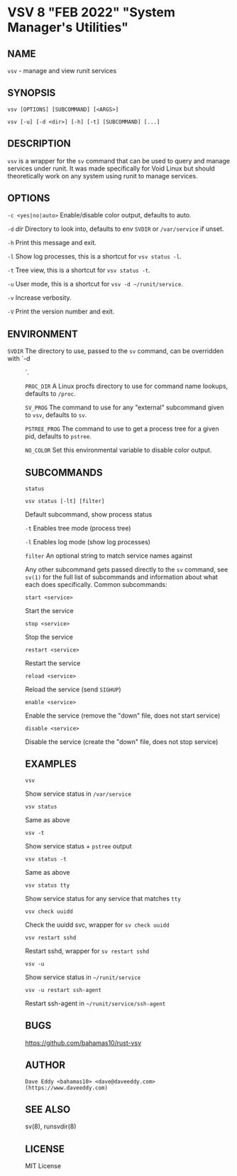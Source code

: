 VSV 8 "FEB 2022" "System Manager's Utilities"
=============================================

NAME
----

`vsv` - manage and view runit services

SYNOPSIS
--------

`vsv [OPTIONS] [SUBCOMMAND] [<ARGS>]`

`vsv [-u] [-d <dir>] [-h] [-t] [SUBCOMMAND] [...]`

DESCRIPTION
-----------

`vsv` is a wrapper for the `sv` command that can be used to query and manage
services under runit. It was made specifically for Void Linux but should
theoretically work on any system using runit to manage services.

OPTIONS
-------

`-c <yes|no|auto>`
  Enable/disable color output, defaults to auto.

`-d` *dir*
  Directory to look into, defaults to env `SVDIR` or `/var/service` if unset.

`-h`
  Print this message and exit.

`-l`
  Show log processes, this is a shortcut for `vsv status -l`.

`-t`
  Tree view, this is a shortcut for `vsv status -t`.

`-u`
  User mode, this is a shortcut for `vsv -d ~/runit/service`.

`-v`
  Increase verbosity.

`-V`
  Print the version number and exit.

ENVIRONMENT
-----------

`SVDIR`
  The directory to use, passed to the `sv` command, can be overridden with `-d
  <dir>`.

`PROC_DIR`
  A Linux procfs directory to use for command name lookups, defaults to `/proc`.

`SV_PROG`
  The command to use for any "external" subcommand given to `vsv`, defaults to
  `sv`.

`PSTREE_PROG`
  The command to use to get a process tree for a given pid, defaults to
  `pstree`.

`NO_COLOR`
  Set this environmental variable to disable color output.

SUBCOMMANDS
-----------

`status`

`vsv status [-lt] [filter]`

Default subcommand, show process status

`-t`
  Enables tree mode (process tree)

`-l`
  Enables log mode (show log processes)

`filter`
  An optional string to match service names against

Any other subcommand gets passed directly to the `sv` command, see `sv(1)` for
the full list of subcommands and information about what each does specifically.
Common subcommands:

`start <service>`

  Start the service

`stop <service>`

  Stop the service

`restart <service>`

  Restart the service

`reload <service>`

  Reload the service (send `SIGHUP`)

`enable <service>`

 Enable the service (remove the "down" file, does not start service)

`disable <service>`

 Disable the service (create the "down" file, does not stop service)

EXAMPLES
--------

`vsv`

  Show service status in `/var/service`

`vsv status`

  Same as above

`vsv -t`

  Show service status + `pstree` output

`vsv status -t`

  Same as above

`vsv status tty`

  Show service status for any service that matches `tty`

`vsv check uuidd`

  Check the uuidd svc, wrapper for `sv check uuidd`

`vsv restart sshd`

  Restart sshd, wrapper for `sv restart sshd`

`vsv -u`

  Show service status in `~/runit/service`

`vsv -u restart ssh-agent`

  Restart ssh-agent in `~/runit/service/ssh-agent`

BUGS
----

https://github.com/bahamas10/rust-vsv

AUTHOR
------

`Dave Eddy <bahamas10> <dave@daveeddy.com> (https://www.daveeddy.com)`

SEE ALSO
--------

sv(8), runsvdir(8)

LICENSE
-------

MIT License
